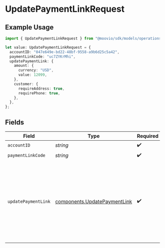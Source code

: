 # UpdatePaymentLinkRequest

## Example Usage

```typescript
import { UpdatePaymentLinkRequest } from "@moovio/sdk/models/operations";

let value: UpdatePaymentLinkRequest = {
  accountID: "047e649e-bd22-48bf-9558-a9b6d25c5a42",
  paymentLinkCode: "uc7ZYKrMhi",
  updatePaymentLink: {
    amount: {
      currency: "USD",
      value: 12099,
    },
    customer: {
      requireAddress: true,
      requirePhone: true,
    },
  },
};
```

## Fields

| Field                                                                                                             | Type                                                                                                              | Required                                                                                                          | Description                                                                                                       | Example                                                                                                           |
| ----------------------------------------------------------------------------------------------------------------- | ----------------------------------------------------------------------------------------------------------------- | ----------------------------------------------------------------------------------------------------------------- | ----------------------------------------------------------------------------------------------------------------- | ----------------------------------------------------------------------------------------------------------------- |
| `accountID`                                                                                                       | *string*                                                                                                          | :heavy_check_mark:                                                                                                | N/A                                                                                                               |                                                                                                                   |
| `paymentLinkCode`                                                                                                 | *string*                                                                                                          | :heavy_check_mark:                                                                                                | N/A                                                                                                               | uc7ZYKrMhi                                                                                                        |
| `updatePaymentLink`                                                                                               | [components.UpdatePaymentLink](../../models/components/updatepaymentlink.md)                                      | :heavy_check_mark:                                                                                                | N/A                                                                                                               | {<br/>"amount": {<br/>"currency": "USD",<br/>"value": 12099<br/>},<br/>"customer": {<br/>"requirePhone": true,<br/>"requireAddress": true<br/>}<br/>} |